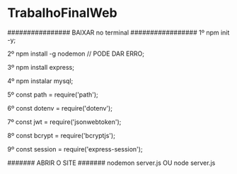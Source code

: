 # TrabalhoFinalWeb
################ BAIXAR no terminal ################# 
1º npm init -y;

2º npm install -g nodemon // PODE DAR ERRO;

3º npm install express;

4º npm instalar mysql;

5º const path = require('path');

6º const dotenv = require('dotenv'); 

 7º const jwt = require('jsonwebtoken');
 
8º const bcrypt = require('bcryptjs');

9º const session = require('express-session'); 

####### ABRIR O SITE ####### 
nodemon server.js OU node server.js
